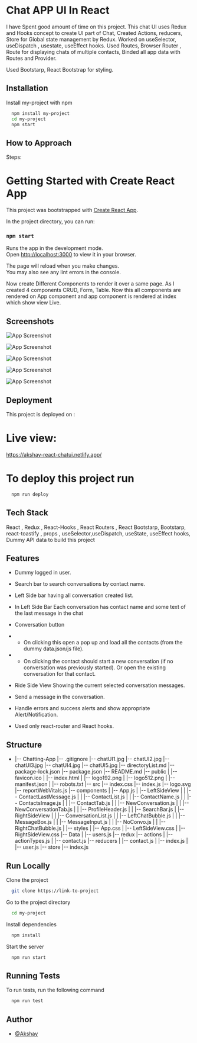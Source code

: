 # Chat APP UI In React

I have Spent good amount of time on this project. This chat UI uses Redux and Hooks concept to create UI part of Chat,
Created Actions, reducers, Store for Global state management by Redux. Worked on useSelector, useDispatch , usestate,
useEffect hooks. Used Routes, Browser Router , Route for displaying chats of multiple contacts, Binded all app data with Routes
and Provider.

Used Bootstarp, React Bootstrap for styling.

## Installation

Install my-project with npm

```bash
  npm install my-project
  cd my-project
  npm start
```

## How to Approach

Steps:

# Getting Started with Create React App

This project was bootstrapped with [Create React App](https://github.com/facebook/create-react-app).

In the project directory, you can run:

### `npm start`

Runs the app in the development mode.\
Open [http://localhost:3000](http://localhost:3000) to view it in your browser.

The page will reload when you make changes.\
You may also see any lint errors in the console.

Now create Different Components to render it over a same page. As I created 4 components CRUD, Form, Table.
Now this all components are rendered on App component and app component is rendered at index which show view Live.

## Screenshots

![App Screenshot](/chatUI1.jpg?raw=true "Optional Title")

![App Screenshot](/chatUI2.jpg?raw=true "Optional Title")

![App Screenshot](/chatUI3.jpg?raw=true "Optional Title")

![App Screenshot](/chatUI4.jpg?raw=true "Optional Title")

![App Screenshot](/chatUI5.jpg?raw=true "Optional Title")

## Deployment

This project is deployed on :

# Live view:

https://akshay-react-chatui.netlify.app/

# To deploy this project run

```bash
  npm run deploy
```

## Tech Stack

React , Redux , React-Hooks , React Routers , React Bootstarp, Bootstarp, react-toastify , props , useSelector,useDispatch, useState, useEffect hooks, Dummy API data to build this project

## Features

- Dummy logged in user.
- Search bar to search conversations by contact name.
- Left Side bar having all conversation created list.
- In Left Side Bar Each conversation has contact name and some text of the last message in the chat
- Conversation button
- - On clicking this open a pop up and load all the contacts (from the dummy data.json/js file).
- - On clicking the contact should start a new conversation (if no conversation was previously started).
    Or open the existing conversation for that contact.
- Ride Side View Showing the current selected conversation messages.
- Send a message in the conversation.
- Handle errors and success alerts and show appropriate Alert/Notification.

- Used only react-router and React hooks.

## Structure

- |-- Chatting-App
  |-- .gitignore
  |-- chatUI1.jpg
  |-- chatUI2.jpg
  |-- chatUI3.jpg
  |-- chatUI4.jpg
  |-- chatUI5.jpg
  |-- directoryList.md
  |-- package-lock.json
  |-- package.json
  |-- README.md
  |-- public
  | |-- favicon.ico
  | |-- index.html
  | |-- logo192.png
  | |-- logo512.png
  | |-- manifest.json
  | |-- robots.txt
  |-- src
  |-- index.css
  |-- index.js
  |-- logo.svg
  |-- reportWebVitals.js
  |-- components
  | |-- App.js
  | |-- LeftSideView
  | | |-- ContactLastMessage.js
  | | |-- ContactList.js
  | | |-- ContactName.js
  | | |-- ContactsImage.js
  | | |-- ContactTab.js
  | | |-- NewConversation.js
  | | |-- NewConversationTab.js
  | | |-- ProfileHeader.js
  | | |-- SearchBar.js
  | |-- RightSideView
  | | |-- ConversationList.js
  | | |-- LeftChatBubble.js
  | | |-- MessageBox.js
  | | |-- MessageInput.js
  | | |-- NoConvo.js
  | | |-- RightChatBubble.js
  | |-- styles
  | |-- App.css
  | |-- LeftSideView.css
  | |-- RightSideView.css
  |-- Data
  | |-- users.js
  |-- redux
  |-- actions
  | |-- actionTypes.js
  | |-- contact.js
  |-- reducers
  | |-- contact.js
  | |-- index.js
  | |-- user.js
  |-- store
  |-- index.js

## Run Locally

Clone the project

```bash
  git clone https://link-to-project
```

Go to the project directory

```bash
  cd my-project
```

Install dependencies

```bash
  npm install
```

Start the server

```bash
  npm run start
```

## Running Tests

To run tests, run the following command

```bash
  npm run test
```

## Author

- [@Akshay](https://www.github.com/akshay058)
